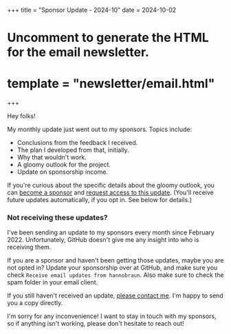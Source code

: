 +++
title = "Sponsor Update - 2024-10"
date = 2024-10-02

# Uncomment to generate the HTML for the email newsletter.
# template = "newsletter/email.html"
+++

Hey folks!

My monthly update just went out to my sponsors. Topics include:

- Conclusions from the feedback I received.
- The plan I developed from that, initially.
- Why that wouldn't work.
- A gloomy outlook for the project.
- Update on sponsorship income.

If you're curious about the specific details about the gloomy outlook, you can [become a sponsor](https://github.com/sponsors/hannobraun) and [request access to this update](mailto:hello@hannobraun.com). (You'll receive future updates automatically, if you opt in. See below for details.)


### Not receiving these updates?

I've been sending an update to my sponsors every month since February 2022.
Unfortunately, GitHub doesn't give me any insight into who is receiving them.

If you are a sponsor and haven't been getting those updates, maybe you are not opted
in? Update your sponsorship over at GitHub, and make sure you check
`Receive email updates from hannobraun`. Also make sure to check the spam folder
in your email client.

If you still haven't received an update,
[please contact me](mailto:hello@hannobraun.com). I'm happy to send you a copy
directly.

I'm sorry for any inconvenience! I want to stay in touch with my sponsors, so if
anything isn't working, please don't hesitate to reach out!
